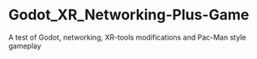 # Godot_XR_Networking-Plus-Game
 A test of Godot, networking, XR-tools modifications and Pac-Man style gameplay
